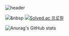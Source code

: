 ![header](https://capsule-render.vercel.app/api?type=transparent&color=gradient&height=300&section=header&text=INFORMATION&fontSize=90)

<img src="https://img.shields.io/badge/Java-007396?style=flat&logo=Java&logoColor=white"/></a>&nbsp
[![Solved.ac
프로필](http://mazassumnida.wtf/api/v2/generate_badge?boj=karma2)](https://solved.ac/karma2)

![Anurag's GitHub stats](https://github-readme-stats.vercel.app/api?username=karma244&hide=contribs,prs)
